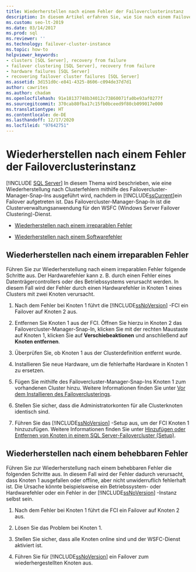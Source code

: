 ```yaml
---
title: Wiederherstellen nach einem Fehler der Failoverclusterinstanz
description: In diesem Artikel erfahren Sie, wie Sie nach einem Failover einer Failoverclusterinstanz über das Failovercluster-Manager-Snap-In eine Wiederherstellung durchführen, nachdem in SQL Server ein Failover aufgetreten ist.
ms.custom: seo-lt-2019
ms.date: 03/14/2017
ms.prod: sql
ms.reviewer: ''
ms.technology: failover-cluster-instance
ms.topic: how-to
helpviewer_keywords:
- clusters [SQL Server], recovery from failure
- failover clustering [SQL Server], recovery from failure
- hardware failures [SQL Server]
- recovering failover cluster failures [SQL Server]
ms.assetid: 3d151d0c-e841-4325-8606-c094de37d7d1
author: cawrites
ms.author: chadam
ms.openlocfilehash: 91e18137748b34012c73860071fa0be93af0277f
ms.sourcegitcommit: 370cab80fba17c15fb0bceed9f80cb099017e000
ms.translationtype: HT
ms.contentlocale: de-DE
ms.lasthandoff: 12/17/2020
ms.locfileid: "97642751"
---
```

# <a name="recover-from-failover-cluster-instance-failure"></a>Wiederherstellen nach einem Fehler der Failoverclusterinstanz
[!INCLUDE [SQL Server](../../../includes/applies-to-version/sqlserver.md)]
  In diesem Thema wird beschrieben, wie eine Wiederherstellung nach Clusterfehlern mithilfe des Failovercluster-Manager-Snap-Ins ausgeführt wird, nachdem in [!INCLUDE[ssCurrent](../../../includes/sscurrent-md.md)]ein Failover aufgetreten ist. Das Failovercluster-Manager-Snap-In ist die Clusterverwaltungsanwendung für den WSFC (Windows Server Failover Clustering)-Dienst.  
  
-   [Wiederherstellen nach einem irreparablen Fehler](#Scenario1)  
  
-   [Wiederherstellen nach einem Softwarefehler](#Scenario2)  
  
##  <a name="recover-from-an-irreparable-failure"></a><a name="Scenario1"></a> Wiederherstellen nach einem irreparablen Fehler  
 Führen Sie zur Wiederherstellung nach einem irreparablen Fehler folgende Schritte aus. Der Hardwarefehler kann z. B. durch einen Fehler eines Datenträgercontrollers oder des Betriebssystems verursacht werden. In diesem Fall wird der Fehler durch einen Hardwarefehler in Knoten 1 eines Clusters mit zwei Knoten verursacht.  
  
1.  Nach dem Fehler bei Knoten 1 führt die [!INCLUDE[ssNoVersion](../../../includes/ssnoversion-md.md)] -FCI ein Failover auf Knoten 2 aus.  
  
2.  Entfernen Sie Knoten 1 aus der FCI. Öffnen Sie hierzu in Knoten 2 das Failovercluster-Manager-Snap-In, klicken Sie mit der rechten Maustaste auf Knoten 1, klicken Sie auf **Verschiebeaktionen** und anschließend auf **Knoten entfernen**.  
  
3.  Überprüfen Sie, ob Knoten 1 aus der Clusterdefinition entfernt wurde.  
  
4.  Installieren Sie neue Hardware, um die fehlerhafte Hardware in Knoten 1 zu ersetzen.  
  
5.  Fügen Sie mithilfe des Failovercluster-Manager-Snap-Ins Knoten 1 zum vorhandenen Cluster hinzu. Weitere Informationen finden Sie unter [Vor dem Installieren des Failoverclusterings](../../../sql-server/failover-clusters/install/before-installing-failover-clustering.md).  
  
6.  Stellen Sie sicher, dass die Administratorkonten für alle Clusterknoten identisch sind.  
  
7.  Führen Sie das [!INCLUDE[ssNoVersion](../../../includes/ssnoversion-md.md)] -Setup aus, um der FCI Knoten 1 hinzuzufügen. Weitere Informationen finden Sie unter [Hinzufügen oder Entfernen von Knoten in einem SQL Server-Failovercluster &#40;Setup&#41;](../../../sql-server/failover-clusters/install/add-or-remove-nodes-in-a-sql-server-failover-cluster-setup.md).  
  
##  <a name="recover-from-a-reparable-failure"></a><a name="Scenario2"></a> Wiederherstellen nach einem behebbaren Fehler  
 Führen Sie zur Wiederherstellung nach einem behebbaren Fehler die folgenden Schritte aus. In diesem Fall wird der Fehler dadurch verursacht, dass Knoten 1 ausgefallen oder offline, aber nicht unwiderruflich fehlerhaft ist. Die Ursache könnte beispielsweise ein Betriebssystem- oder Hardwarefehler oder ein Fehler in der [!INCLUDE[ssNoVersion](../../../includes/ssnoversion-md.md)] -Instanz selbst sein.  
  
1.  Nach dem Fehler bei Knoten 1 führt die FCI ein Failover auf Knoten 2 aus.  
  
2.  Lösen Sie das Problem bei Knoten 1.  
  
3.  Stellen Sie sicher, dass alle Knoten online sind und der WSFC-Dienst aktiviert ist.  
  
4.  Führen Sie für [!INCLUDE[ssNoVersion](../../../includes/ssnoversion-md.md)] ein Failover zum wiederhergestellten Knoten aus.  
  
  
